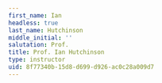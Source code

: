 ```yaml
---
first_name: Ian
headless: true
last_name: Hutchinson
middle_initial: ''
salutation: Prof.
title: Prof. Ian Hutchinson
type: instructor
uid: 8f77340b-15d8-d699-d926-ac0c28a009d7
---
```


